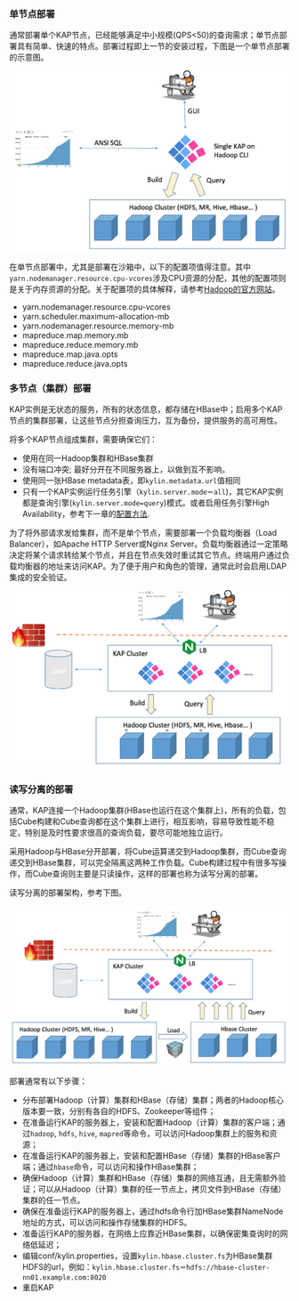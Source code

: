 ### 单节点部署
通常部署单个KAP节点，已经能够满足中小规模(QPS<50)的查询需求；单节点部署具有简单、快速的特点。部署过程即上一节的安装过程，下图是一个单节点部署的示意图。

![]( images/single_node.png)

在单节点部署中，尤其是部署在沙箱中，以下的配置项值得注意。其中`yarn.nodemanager.resource.cpu-vcores`涉及CPU资源的分配，其他的配置项则是关于内存资源的分配。关于配置项的具体解释，请参考[Hadoop的官方网站](https://hadoop.apache.org/docs/r2.7.3/hadoop-yarn/hadoop-yarn-common/yarn-default.xml)。

* yarn.nodemanager.resource.cpu-vcores
* yarn.scheduler.maximum-allocation-mb
* yarn.nodemanager.resource.memory-mb
* mapreduce.map.memory.mb
* mapreduce.reduce.memory.mb
* mapreduce.map.java.opts
* mapreduce.reduce.java.opts

### 多节点（集群）部署
KAP实例是无状态的服务，所有的状态信息，都存储在HBase中；启用多个KAP节点的集群部署，让这些节点分担查询压力，互为备份，提供服务的高可用性。

将多个KAP节点组成集群，需要确保它们：

 * 使用在同一Hadoop集群和HBase集群 
 * 没有端口冲突; 最好分开在不同服务器上，以做到互不影响。
 * 使用同一张HBase metadata表，即`kylin.metadata.url`值相同
 * 只有一个KAP实例运行任务引擎（`kylin.server.mode＝all`)，其它KAP实例都是查询引擎(`kylin.server.mode=query`)模式。或者启用任务引擎High Availability，参考下一章的[配置方法](../config/jobengine_ha.cn.md).

为了将外部请求发给集群，而不是单个节点，需要部署一个负载均衡器（Load Balancer），如Apache HTTP Server或Nginx Server。负载均衡器通过一定策略决定将某个请求转给某个节点，并且在节点失效时重试其它节点。终端用户通过负载均衡器的地址来访问KAP。为了便于用户和角色的管理，通常此时会启用LDAP集成的安全验证。

![]( images/cluster.png)
	
### 读写分离的部署
通常，KAP连接一个Hadoop集群(HBase也运行在这个集群上)，所有的负载，包括Cube构建和Cube查询都在这个集群上进行，相互影响，容易导致性能不稳定，特别是及时性要求很高的查询负载，要尽可能地独立运行。

采用Hadoop与HBase分开部署，将Cube运算递交到Hadoop集群，而Cube查询递交到HBase集群，可以完全隔离这两种工作负载。Cube构建过程中有很多写操作，而Cube查询则主要是只读操作，这样的部署也称为读写分离的部署。

读写分离的部署架构，参考下图。

![]( images/rw_separated.png)

部署通常有以下步骤：

- 分布部署Hadoop（计算）集群和HBase（存储）集群；两者的Hadoop核心版本要一致，分别有各自的HDFS、Zookeeper等组件；
- 在准备运行KAP的服务器上，安装和配置Hadoop（计算）集群的客户端；通过`hadoop`, `hdfs`, `hive`, `mapred`等命令，可以访问Hadoop集群上的服务和资源；
- 在准备运行KAP的服务器上，安装和配置HBase（存储）集群的HBase客户端；通过`hbase`命令，可以访问和操作HBase集群；
- 确保Hadoop（计算）集群和HBase（存储）集群的网络互通，且无需额外验证；可以从Hadoop（计算）集群的任一节点上，拷贝文件到HBase（存储）集群的任一节点。
- 确保在准备运行KAP的服务器上，通过hdfs命令行加HBase集群NameNode地址的方式，可以访问和操作存储集群的HDFS。
- 准备运行KAP的服务器，在网络上应靠近HBase集群，以确保密集查询时的网络低延迟；
- 编辑conf/kylin.properties，设置`kylin.hbase.cluster.fs`为HBase集群HDFS的url，例如：`kylin.hbase.cluster.fs＝hdfs://hbase-cluster-nn01.example.com:8020`
- 重启KAP

